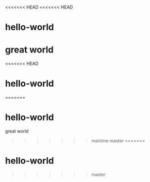 <<<<<<< HEAD
<<<<<<< HEAD
# hello-world

great world
=======
<<<<<<< HEAD
# hello-world
=======
# hello-world

great world
>>>>>>> mainline
>>>>>>> master
=======
# hello-world
>>>>>>> master
